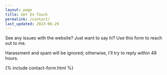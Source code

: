 ```yaml
---
layout: page
title: Get In Touch
permalink: /contact/
last_updated: 2023-06-29
---
```


See any issues with the website? Just want to say hi? Use this form to reach out to me.

Harassment and spam will be ignored; otherwise, I'll try to reply within 48 hours. 

{% include contact-form.html %}
